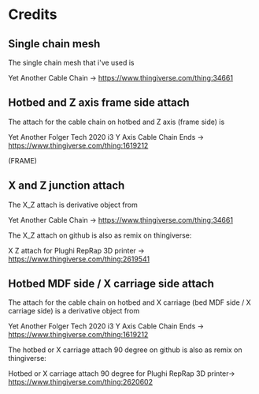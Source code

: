 # Credits
## Single chain mesh

The single chain mesh that i've used is 

Yet Another Cable Chain -> https://www.thingiverse.com/thing:34661

## Hotbed and Z axis frame side attach

The attach for the cable chain on hotbed and Z axis (frame side) is

Yet Another Folger Tech 2020 i3 Y Axis Cable Chain Ends -> https://www.thingiverse.com/thing:1619212 

(FRAME)

## X and Z junction attach 

The X_Z attach is derivative object from

Yet Another Cable Chain -> https://www.thingiverse.com/thing:34661

The X_Z attach on github is also as remix on thingiverse:

X Z attach for Plughi RepRap 3D printer -> https://www.thingiverse.com/thing:2619541

## Hotbed MDF side / X carriage side attach

The attach for the cable chain on hotbed and X carriage (bed MDF side / X carriage side) is a derivative object from 

Yet Another Folger Tech 2020 i3 Y Axis Cable Chain Ends -> https://www.thingiverse.com/thing:1619212 

The hotbed or X carriage attach 90 degree on github is also as remix on thingiverse:

Hotbed or X carriage attach 90 degree for Plughi RepRap 3D printer-> https://www.thingiverse.com/thing:2620602



